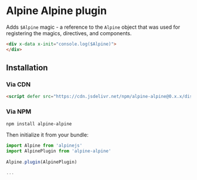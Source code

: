 # Alpine Alpine plugin

Adds `$Alpine` magic - a reference to the `Alpine` object that was used
for registering the magics, directives, and components.

```html
<div x-data x-init="console.log($Alpine)">
</div>
```

## Installation

### Via CDN

```html
<script defer src="https://cdn.jsdelivr.net/npm/alpine-alpine@0.x.x/dist/cdn.min.js"></script>
```

### Via NPM

```sh
npm install alpine-alpine
```

Then initialize it from your bundle:

```js
import Alpine from 'alpinejs'
import AlpinePlugin from 'alpine-alpine'
 
Alpine.plugin(AlpinePlugin)

...
```
